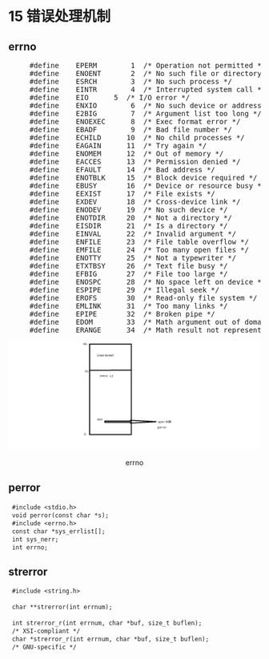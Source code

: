 # 15  错误处理机制 #

## errno  ##
<pre>
     #define	EPERM		 1	/* Operation not permitted */ 
     #define	ENOENT		 2	/* No such file or directory */
     #define	ESRCH		 3	/* No such process */
     #define	EINTR		 4	/* Interrupted system call */
     #define	EIO		 5	/* I/O error */
     #define	ENXIO		 6	/* No such device or address */
     #define	E2BIG		 7	/* Argument list too long */
     #define	ENOEXEC		 8	/* Exec format error */
     #define	EBADF		 9	/* Bad file number */
     #define	ECHILD		10	/* No child processes */
     #define	EAGAIN		11	/* Try again */
     #define	ENOMEM		12	/* Out of memory */
     #define	EACCES		13	/* Permission denied */
     #define	EFAULT		14	/* Bad address */
     #define	ENOTBLK		15	/* Block device required */
     #define	EBUSY		16	/* Device or resource busy */
     #define	EEXIST		17	/* File exists */
     #define	EXDEV		18	/* Cross-device link */
     #define	ENODEV		19	/* No such device */
     #define	ENOTDIR		20	/* Not a directory */
     #define	EISDIR		21	/* Is a directory */
     #define	EINVAL		22	/* Invalid argument */
     #define	ENFILE		23	/* File table overflow */
     #define	EMFILE		24	/* Too many open files */
     #define	ENOTTY		25	/* Not a typewriter */
     #define	ETXTBSY		26	/* Text file busy */
     #define	EFBIG		27	/* File too large */
     #define	ENOSPC		28	/* No space left on device */
     #define	ESPIPE		29	/* Illegal seek */
     #define	EROFS		30	/* Read-only file system */
     #define	EMLINK		31	/* Too many links */
     #define	EPIPE		32	/* Broken pipe */
     #define	EDOM		33	/* Math argument out of domain of func */
     #define	ERANGE		34	/* Math result not representable */
</pre>
<div align=center>

![errno](./figures/1-file-io/errno.png)

errno
</div>

## perror ##

     #include <stdio.h>
     void perror(const char *s);
     #include <errno.h>
     const char *sys_errlist[];
     int sys_nerr;
     int errno;

## strerror

     #include <string.h>
     
     char **strerror(int errnum);
     
     int strerror_r(int errnum, char *buf, size_t buflen);
     /* XSI-compliant */
     char *strerror_r(int errnum, char *buf, size_t buflen);
     /* GNU-specific */
